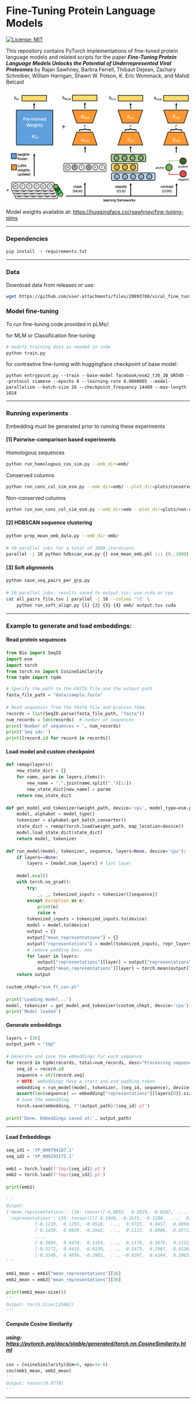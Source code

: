 # Fine-Tuning Protein Language Models
[![License: MIT](https://img.shields.io/badge/License-MIT-yellow.svg)](LICENSE)

This repository contains PyTorch implementations of fine-tuned protein language models and related scripts for the paper ***Fine-Tuning Protein Language Models Unlocks the Potential of Underrepresented Viral Proteomes*** by Rajan Sawhney, Barbra Ferrell, Thibaut Dejean, Zachary Schreiber,
William Harrigan, Shawn W. Polson, K. Eric Wommack, and Mahdi Belcaid

![Fine-tuning pLMs](images/fig1_ft_arch.png)

Model weights available at:
https://huggingface.co/rsawhney/fine-tuning-plms

---

### Dependencies

```bash
pip install -r requirements.txt
```

---

### Data

Download data from releases or use:
```bash
wget https://github.com/user-attachments/files/20893788/viral_fine_tuning_data.zip
```
### Model fine-tuning

To run fine-tuning code provided in pLMs/:

for MLM or Classification fine-tuning:
```bash
# modify training data as needed in code
python train.py
```

for contrastive fine-tuning with huggingface checkpoint of base model:
```
python entrypoint.py --train --base-model facebook/esm2_t36_3B_UR50D --protocol siamese --epochs 8 --learning-rate 0.0000005 --model-parallelism --batch-size 16 --checkpoint_frequency 14400 --max-length 1024
```

---

### Running experiments

Embedding must be generated prior to running these experiments

#### [1] Pairwise-comparison based experiments

Homologous sequences

```bash
python run_homologous_cos_sim.py --emb_dir=emb/
```
Conserved columns

```bash
python run_cons_col_sim_esm.py --emb_dir=emb/ --plot_dir=plots/conserved
```
Non-conserved columns

```bash
python run_non_cons_col_sim_esm.py --emb_dir=emb --plot_dir=plots/non-conserved
```


#### [2]  HDBSCAN sequence clustering

```bash
python prep_mean_emb_data.py --emb_dir emb/

# 10 parallel jobs for a total of 1000 iterations
parallel -j 10 python hdbscan_esm.py {} esm_mean_emb.pkl ::: {0..1000}
```

#### [3] Soft alignments

```bash
python save_seq_pairs_per_grp.py

# 10 parallel jobs; results saved to output.tsv; use cuda or cpu
cat all_pairs_file.tsv | parallel -j 10 --colsep '\t' \
    python run_soft_align.py {1} {2} {3} {4} emb/ output.tsv cuda
```

---

### Example to generate and load embeddings: 

#### Read protein sequences
```python
from Bio import SeqIO 
import esm          
import torch        
from torch.nn import CosineSimilarity
from tqdm import tqdm 
```


```python
# Specify the path to the FASTA file and the output path
fasta_file_path = "data/sample.fasta"

# Read sequences from the FASTA file and process them
records = list(SeqIO.parse(fasta_file_path, "fasta"))
num_records = len(records)  # number of sequences
print('Number of sequences = ', num_records)
print('Seq ids:')
print([record.id for record in records])
```

#### Load model and custom checkpoint
```python
def remap(layers):
    new_state_dict = {}
    for name, param in layers.items():
        new_name = ".".join(name.split(".")[1:])
        new_state_dict[new_name] = param
    return new_state_dict
    
def get_model_and_tokenizer(weight_path, device='cpu', model_type=esm.pretrained.esm2_t36_3B_UR50D):
    model, alphabet = model_type()
    tokenizer = alphabet.get_batch_converter()
    state_dict = remap(torch.load(weight_path, map_location=device))
    model.load_state_dict(state_dict)
    return model, tokenizer

def run_model(model, tokenizer, sequence, layers=None, device='cpu'):
    if layers==None:
        layers = [model.num_layers] # last layer

    model.eval()
    with torch.no_grad():
        try:
            _, _, tokenized_inputs = tokenizer([sequence])
        except Exception as e:
            print(e)
            raise e
        tokenized_inputs = tokenized_inputs.to(device)
        model = model.to(device)
        output = {}
        output["mean_representations"] = {}
        output["representations"] = model(tokenized_inputs, repr_layers=layers)["representations"]
        # remove padding bos, eos
        for layer in layers:
            output["representations"][layer] = output["representations"][layer][:,1:-1,:] 
            output["mean_representations"][layer] = torch.mean(output["representations"][layer], dim=1)[0]
    return output

custom_chkpt="esm_ft_con.pt"

print('Loading model...')
model, tokenizer = get_model_and_tokenizer(custom_chkpt, device='cpu')
print('Model loaded')
```


#### Generate embeddings
```python
layers = [36]
output_path = "tmp"

# Generate and save the embeddings for each sequence
for record in tqdm(records, total=num_records, desc="Processing sequences"):
    seq_id = record.id
    sequence = str(record.seq)
    # NOTE: embeddings have a start and end padding token
    embedding = run_model(model, tokenizer, (seq_id, sequence), device='cpu')
    assert(len(sequence) == embedding["representations"][layers[0]].size()[1])
    # Save the embedding
    torch.save(embedding, f"{output_path}/{seq_id}.pt")

print('Done. Embeddings saved at:', output_path)
```

----

#### Load Embeddings

```python
seq_id1 = 'YP_009794187.1'
seq_id2 = 'YP_009293175.1'

emb1 = torch.load(f'tmp/{seq_id1}.pt')
emb2 = torch.load(f'tmp/{seq_id2}.pt')

print(emb1)

'''
Output:
{'mean_representations': {36: tensor([-0.0855,  0.2029, -0.0287,  ...,  0.0283,  0.0817, -0.0180])},
 'representations': {36: tensor([[[-0.1049, -0.2631, -0.1200,  ...,  0.2192, -0.0154, -0.0291],
           [-0.1219, -0.1293, -0.0518,  ...,  0.0723,  0.0457,  0.0058],
           [ 0.1439,  0.0029, -0.2942,  ...,  0.1125, -0.0906, -0.0572],
           ...,
           [-0.3694,  0.4474,  0.1454,  ...,  0.1179,  0.3876,  0.1132],
           [-0.5272,  0.4415, -0.0239,  ...,  0.1473,  0.2967, -0.0220],
           [-0.3340,  0.4056, -0.2002,  ..., -0.0207,  0.4104,  0.2063]]])}}
'''

emb1_mean = emb1["mean_representations"][36]
emb2_mean = emb2["mean_representations"][36]

print(emb1_mean.size())
'''
Output: torch.Size([2560])
'''
```

#### Compute Cosine Similarity
##### using: https://pytorch.org/docs/stable/generated/torch.nn.CosineSimilarity.html
```python
cos = CosineSimilarity(dim=0, eps=1e-6)
cos(emb1_mean, emb2_mean)
'''
Output: tensor(0.9778)
'''
```
----




